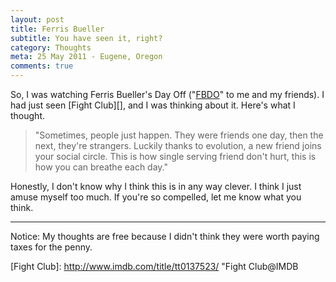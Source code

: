 ```yaml
---
layout: post
title: Ferris Bueller
subtitle: You have seen it, right?
category: Thoughts
meta: 25 May 2011 - Eugene, Oregon
comments: true
---
```


So, I was watching Ferris Bueller's Day Off ("[FBDO][]" to me and my friends). I had just seen [Fight Club][], and I was thinking about it. Here's what I thought.

> "Sometimes, people just happen. They were friends one day, then the next, they're strangers. Luckily thanks to evolution, a new friend joins your social circle. This is how single serving friend don't hurt, this is how you can breathe each day."

Honestly, I don't know why I think this is in any way clever. I think I just amuse myself too much. If you're so compelled, let me know what you think.

---
<p class="meta">Notice: My thoughts are free because I didn't think they were worth paying taxes for the penny.</p>

[FBDO]: http://www.imdb.com/title/tt0091042/ "FBDO@IMDB"
[Fight Club]: http://www.imdb.com/title/tt0137523/ "Fight Club@IMDB

